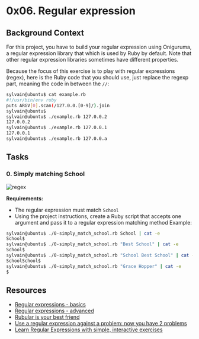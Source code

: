 # 0x06. Regular expression
## Background Context
For this project, you have to build your regular expression using Oniguruma, a regular expression library that which is used by Ruby by default. Note that other regular expression libraries sometimes have different properties.

Because the focus of this exercise is to play with regular expressions (regex), here is the Ruby code that you should use, just replace the regexp part, meaning the code in between the `//`:
```bash
sylvain@ubuntu$ cat example.rb
#!/usr/bin/env ruby
puts ARGV[0].scan(/127.0.0.[0-9]/).join
sylvain@ubuntu$
sylvain@ubuntu$ ./example.rb 127.0.0.2
127.0.0.2
sylvain@ubuntu$ ./example.rb 127.0.0.1
127.0.0.1
sylvain@ubuntu$ ./example.rb 127.0.0.a
```
## Tasks
### 0. Simply matching School
![regex](https://s3.amazonaws.com/alx-intranet.hbtn.io/uploads/medias/2020/9/ec65557f0da1fbfbff6659413885e4d4822f5b1d.png?X-Amz-Algorithm=AWS4-HMAC-SHA256&X-Amz-Credential=AKIARDDGGGOUSBVO6H7D%2F20240731%2Fus-east-1%2Fs3%2Faws4_request&X-Amz-Date=20240731T110142Z&X-Amz-Expires=86400&X-Amz-SignedHeaders=host&X-Amz-Signature=cf8f70d36b3ea7164893ef6cec0bb1baf84fe9ee9c9dffd3b5b6897c4264c2cd)

**Requirements:**

- The regular expression must match `School`
- Using the project instructions, create a Ruby script that accepts one argument and pass it to a regular expression matching method
Example:
```bash
sylvain@ubuntu$ ./0-simply_match_school.rb School | cat -e
School$
sylvain@ubuntu$ ./0-simply_match_school.rb "Best School" | cat -e
School$
sylvain@ubuntu$ ./0-simply_match_school.rb "School Best School" | cat -e
SchoolSchool$
sylvain@ubuntu$ ./0-simply_match_school.rb "Grace Hopper" | cat -e
$
```
### 
### 
### 
### 
### 
### 
### 
## Resources
- [Regular expressions - basics](https://www.slideshare.net/slideshow/introducing-regular-expressions/63676155#7)
- [Regular expressions - advanced](https://www.slideshare.net/slideshow/advanced-regular-expressions-80296518/80296518#3)
- [Rubular is your best friend](https://rubular.com/)
- [Use a regular expression against a problem: now you have 2 problems](https://blog.codinghorror.com/regular-expressions-now-you-have-two-problems/)
- [Learn Regular Expressions with simple, interactive exercises](https://regexone.com/lesson/introduction_abcs)
